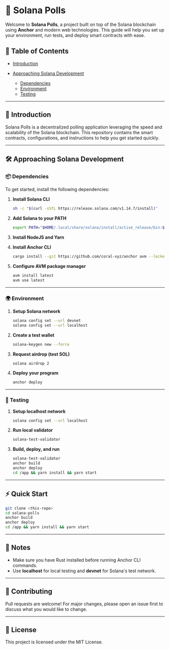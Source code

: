 # 🚀 Solana Polls

Welcome to **Solana Polls**, a project built on top of the Solana blockchain using **Anchor** and modern web technologies. This guide will help you set up your environment, run tests, and deploy smart contracts with ease.

## 📑 Table of Contents

* [Introduction](#introduction)
* [Approaching Solana Development](#approaching-solana-development)

  * [Dependencies](#dependencies)
  * [Environment](#environment)
  * [Testing](#testing)

---

## 🌟 Introduction

Solana Polls is a decentralized polling application leveraging the speed and scalability of the Solana blockchain. This repository contains the smart contracts, configurations, and instructions to help you get started quickly.

---

## 🛠 Approaching Solana Development

### 📦 Dependencies

To get started, install the following dependencies:

1. **Install Solana CLI**

   ```sh
   sh -c "$(curl -sSfL https://release.solana.com/v1.14.7/install)"
   ```

2. **Add Solana to your PATH**

   ```sh
   export PATH="$HOME/.local/share/solana/install/active_release/bin:$PATH"
   ```

3. **Install NodeJS and Yarn**

4. **Install Anchor CLI**

   ```sh
   cargo install --git https://github.com/coral-xyz/anchor avm --locked --force
   ```

5. **Configure AVM package manager**

   ```sh
   avm install latest
   avm use latest
   ```

---

### 🌍 Environment

1. **Setup Solana network**

   ```sh
   solana config set --url devnet
   solana config set --url localhost
   ```

2. **Create a test wallet**

   ```sh
   solana-keygen new --force
   ```

3. **Request airdrop (test SOL)**

   ```sh
   solana airdrop 2
   ```

4. **Deploy your program**

   ```sh
   anchor deploy
   ```

---

### 🧪 Testing

1. **Setup localhost network**

   ```sh
   solana config set --url localhost
   ```

2. **Run local validator**

   ```sh
   solana-test-validator
   ```

3. **Build, deploy, and run**

   ```sh
   solana-test-validator
   anchor build
   anchor deploy
   cd /app && yarn install && yarn start
   ```

---

## ⚡ Quick Start

```sh
git clone <this-repo>
cd solana-polls
anchor build
anchor deploy
cd /app && yarn install && yarn start
```

---

## 📌 Notes

* Make sure you have Rust installed before running Anchor CLI commands.
* Use **localhost** for local testing and **devnet** for Solana's test network.

---

## 🐙 Contributing

Pull requests are welcome! For major changes, please open an issue first to discuss what you would like to change.

---

## 📜 License

This project is licensed under the MIT License.
